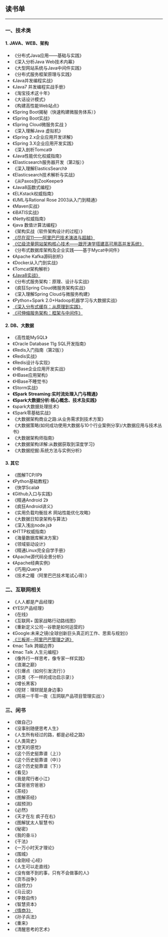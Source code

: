 ## 读书单

---

### 一、技术类

#### 1. JAVA、WEB、架构 

*	《分布式Java应用——基础与实践》
*	《深入分析Java Web技术内幕》
*	《大型网站系统与Java中间件实践》
*	《分布式服务框架原理与实践》
*	《Java并发编程实战》
*	《Java7 并发编程实战手册》
*	《淘宝技术这十年》
*	《大话设计模式》
*	《构建高性能Web站点》
*	《Spring Boot揭秘（快速构建微服务体系）》
*	《Spring Boot实战》
*	《Spring Cloud微服务实战 》
*	《深入理解Java 虚拟机》
*	《Spring 2.x企业应用开发详解》
*	《Spring 3.X企业应用开发实践》
*	《深入剖析Tomcat》
*	《Java性能优化权威指南》
*	《Elasticsearch服务器开发（第2版）》
*	《深入理解ElasticsSearch》
*	《Elasticsearch技术解析与实战》
*	《从Paxos到ZooKeeper》
*	《Java8函数式编程》
*	《ELKstack权威指南》
*	《UML与Rational Rose 2003从入门到精通》
*	《Maven实战》
*	《iBATIS实战》
*	《Netty权威指南》
*	《java 数值计算法编程》
*	《架构实战（软件架构设计的过程）》
*	[《尽在双11——阿里巴巴技术演进与超越》](尽在双11——阿里巴巴技术演进与超越.md)
*	[《亿级流量网站架构核心技术——跟开涛学搭建高可用高并发系统》](book--亿级流量网站架构核心技术.md)
*	《分布式数据库架构及企业实践——基于Mycat中间件》
*	《Apache Kafka源码剖析》
*	《Docker从入门到实战》
*	《Tomcat架构解析》
* 	[《Java8实战》](book--Java8实战.md)
*	《分布式服务架构：原理、设计与实战》
*	《疯狂Spring Cloud微服务架构实战》
*	《深入理解Spring Cloud与微服务构建》
*	《Python+Spark 2.0+Hadoop机器学习与大数据实战》
*	[《深入分布式缓存：从原理到实践》](book--深入分布式缓存：从原理到实践.md)
*	[《可伸缩服务架构：框架与中间件》](book--可伸缩服务架构：框架与中间件.md)



#### 2. DB、大数据 

*	《高性能MySQL》
*	《Oracle Database 11g SQL开发指南》
*	《Redis入门指南（第2版）》
*	《Redis实战》
*	《Redis设计与实现》
*	《HBase企业应用开发实战》
*	《HBase应用架构》
*	《HBase不睡觉书》
*	《Storm实战》
*	**《Spark Streaming:实时流处理入门与精通》**
*	**《Spark大数据分析:核心概念、技术及实践》**
*	《spark大数据处理技术》
*	《Spark零基础实战》
*	《大数据架构商业之路:从业务需求到技术方案》
*	《大数据策略(如何成功使用大数据与10个行业案例分享)/大数据应用与技术丛书》
*	《大数据架构师指南》
*	《大数据架构详解:从数据获取到深度学习》
*	《大数据挖掘:系统方法与实例分析》



#### 3. 其它 

*	《图解TCP/IP》
*	《Python基础教程》
*	《快学Scala》
*	《Github入口与实践》
*	《精通Android 2》
*	《疯狂Android讲义》
*	《实用负载均衡技术 网站性能优化攻略》
*	《大数据日知录架构与算法》
* 	《深入浅出node.js》
* 	《HTTP权威指南》
* 	《海量数据库解决方案》
* 	《领域驱动设计》
* 	《精通Linux完全自学手册》
* 	《Apache源代码全景分析》
* 	《Apache经典实例》
* 	《巧用jQuery》
* 	《技术之瞳（阿里巴巴技术笔试心得）》

### 二、互联网相关

*	《人人都是产品经理》
*	《YES!产品经理》
*	《在线》
*	《互联网+ 国家战略行动路线图》
*	《重新定义公司--谷歌是如何运营的》
*	《Google:未来之镜(全球创新巨头真正的工作、思索与规划)》
*	[《三板斧--阿里巴巴管理之道》](book--三板斧阿里巴巴管理之道.md)
*	《mac Talk 跨越边界》
*	《mac Talk 人生元编程》
*	《像外行一样思考，像专家一样实践》
*	《浪潮之巅》
*	《引爆点（如何引发流行）》
*	《异类（不一样的成功启示录）》
*	《增长黑客》
*	《挖财：理财就是身边事》
*	《网易一千零一夜（互网联产品项目管理实战）》


### 三、闲书

*	《做自己》
*	《没事别随便思考人生》
*	《人生所有经过的路，都是必经之路》
*	《人类简史》
*	《登天的感觉》
*	《这个历史挺靠谱（上）》
*	《这个历史挺靠谱（中）》
*	《这个历史挺靠谱（下）》
*	《看见》
*	《我是爬行者小江》
*	《富爸爸穷爸爸》
*	《茶经》
*	《图解茶经》
*	《超预测》
*	《必然》
*	《天才在左 疯子在右》
*	《图解犹太人智慧书》
*	《秘密》
*	《我的奋斗》
*	《干法》
*	《一万小时天才理论》
*	《围城》
*	《金刚经·心经》
*	《人生可以走直线》
*	《没有做不到的事，只有不会做事的人》
*	《货币战争》
*	《自控力》
*	《马云说》
*	《李敖自传》
*	《智慧资本》
*	[《情商3》](book--情商3.md)
*	《孙子兵法》
*	《重来》
*	《清醒思考的艺术》